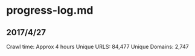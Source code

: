 # progress-log.md

## 2017/4/27

Crawl time: Approx 4 hours
Unique URLS: 84,477 
Unique Domains: 2,747